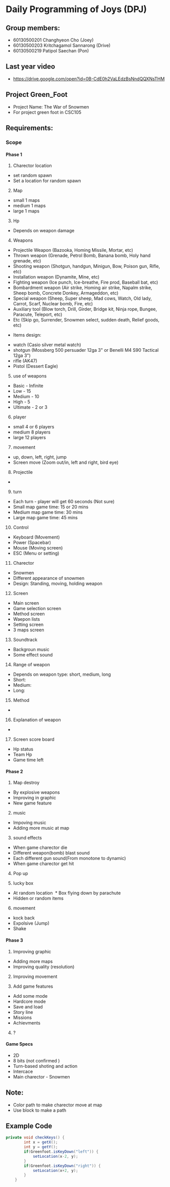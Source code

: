 # Daily Programming of Joys (DPJ)
## Group members:
   * 60130500201 Changhyeon Cho (Joey)
   * 60130500203 Kritchagamol Sannarong (Drive)
   * 60130500219 Patipol Saechan (Pon)

## Last year video
  * https://drive.google.com/open?id=0B-CdE0h2VaLEdzBsNndQQXNsTHM

## Project Green_Foot
  * Project Name: The War of Snowmen
  * For project green foot in CSC105

## Requirements:
### Scope
#### Phase 1
1. Charector location
  * set random spawn
  * Set a location for random spawn
      
2. Map
  * small 1 maps
  * medium 1 maps
  * large 1 maps
    
3. Hp 
  * Depends on weapon damage
  
4. Weapons
  * Projectile Weapon (Bazooka, Homing Missile, Mortar, etc)
  * Thrown weapon (Grenade, Petrol Bomb, Banana bomb, Holy hand grenade, etc)
  * Shooting weapon (Shotgun, handgun, Minigun, Bow, Poison gun, Rifle, etc)
  * Installation weapon (Dynamite, Mine, etc)
  * Fighting weapon (Ice punch, Ice-breathe, Fire prod, Baseball bat, etc)
  * Bombardment weapon (Air strike, Homing air strike, Napalm strike, Sheep bomb, Concrete Donkey, Armageddon, etc)
  * Special weapon (Sheep, Super sheep, Mad cows, Watch, Old lady, Carrot, Scarf, Nuclear bomb, Fire, etc)
  * Auxiliary tool (Blow torch, Drill, Girder, Bridge kit, Ninja rope, Bungee, Paracute, Teleport, etc)
  * Etc (Skip go, Surrender, Snowmen select, sudden death, Relief goods, etc)
  
  - Items design:
  * watch (Casio silver metal watch)
  * shotgun (Mossberg 500 persuader 12ga 3" or Benelli M4 S90 Tactical 12ga 3")
  * rifle (AK47)
  * Pistol (Dessert Eagle)
    
5. use of weapons
  * Basic - Infinite
  * Low - 15
  * Medium  - 10
  * High - 5
  * Ultimate - 2 or 3
    
6. player
  * small 4 or 6 players 
  * medium 8 players
  * large 12 players 
    
7. movement
  * up, down, left, right, jump
  * Screen move (Zoom out/in, left and right, bird eye)
      
8. Projectile 
  * 
  
9. turn
  * Each turn - player will get 60 seconds (Not sure)
  * Small map game time: 15 or 20 mins
  * Medium map game time: 30 mins
  * Large map game time: 45 mins
  
10. Control
  * Keyboard (Movement)
  * Power (Spacebar)
  * Mouse (Moving screen)
  * ESC (Menu or setting)
  
11. Charector
  * Snowmen
  * Different appearance of snowmen
  * Design: Standing, moving, holding weapon
  
12. Screen
  * Main screen
  * Game selection screen
  * Method screen
  * Waepon lists
  * Setting screen
  * 3 maps screen
  
13. Soundtrack
  * Backgroun music
  * Some effect sound
  
14. Range of weapon
  * Depends on weapon type: short, medium, long
  * Short:
  * Medium:
  * Long: 
  
15. Method
  * 
  
16. Explanation of weapon
  * 

17. Screen score board
  * Hp status
  * Team Hp
  * Game time left
  
#### Phase 2
1. Map destroy
  * By explosive weapons
  * Improving in graphic
  * New game feature
  
2. music
  * Impoving music
  * Adding more music at map
  
3. sound effects
  * When game charector die
  * Different weapon(bomb) blast sound
  * Each different gun sound(From monotone to dynamic)
  * When game charector get hit
  
4. Pop up
  
5. lucky box
  * At random location
  * Box flying down by parachute
  * Hidden or random items
  
6. movement
  * kock back
  * Expolsive (Jump)
  * Shake
  
#### Phase 3
1. Improving graphic
  * Adding more maps
  * Improving quality (resolution)

2. Improving movement

3. Add game features
  * Add some mode
  * Hardcore mode
  * Save and load
  * Story line
  * Missions
  * Achievments

4. ?
  
#### Game Specs
  * 2D
  * 8 bits (not confirmed )
  * Turn-based shoting and action
  * Intercace
  * Main charector - Snowmen




## Note:
  * Color path to make charector move at map
  * Use block to make a path
  
## Example Code

```java
private void checkKeys() {
        int x = getX();
        int y = getY();
        if(Greenfoot.isKeyDown("left")) {
            setLocation(x-2, y);
        }
        if(Greenfoot.isKeyDown("right")) {
            setLocation(x+2, y);
        }
    }
```
